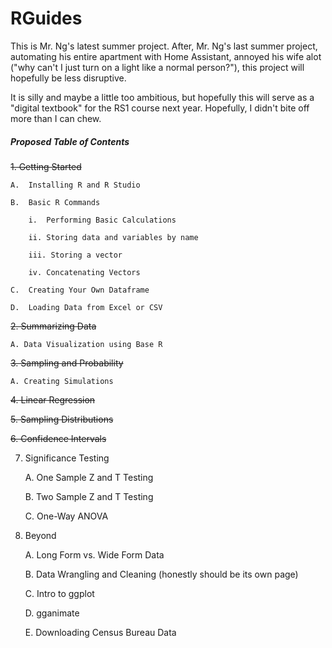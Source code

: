 # RGuides

This is Mr. Ng's latest summer project. After, Mr. Ng's last summer project, automating his entire apartment with Home Assistant, annoyed his wife alot ("why can't I just turn on a light like a normal person?"), this project will hopefully be less disruptive.

It is silly and maybe a little too ambitious, but hopefully this will serve as a "digital textbook" for the RS1 course next year. Hopefully, I didn't bite off more than I can chew.

##### Proposed Table of Contents

~~1.  Getting Started~~

    A.  Installing R and R Studio

    B.  Basic R Commands

        i.  Performing Basic Calculations

        ii. Storing data and variables by name

        iii. Storing a vector

        iv. Concatenating Vectors

    C.  Creating Your Own Dataframe

    D.  Loading Data from Excel or CSV

~~2.  Summarizing Data~~

    A. Data Visualization using Base R

~~3. Sampling and Probability~~
    
    A. Creating Simulations

~~4. Linear Regression~~
    
~~5. Sampling Distributions~~

~~6. Confidence Intervals~~

7. Significance Testing

    A. One Sample Z and T Testing
    
    B. Two Sample Z and T Testing

    C. One-Way ANOVA
    
8. Beyond

    A. Long Form vs. Wide Form Data
    
    B. Data Wrangling and Cleaning (honestly should be its own page)
    
    C. Intro to ggplot 
    
    D. gganimate
    
    E. Downloading Census Bureau Data